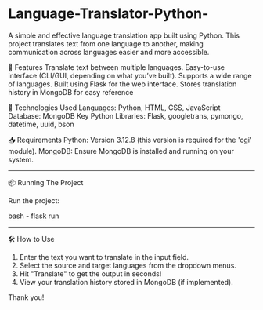 # Language-Translator-Python-
A simple and effective language translation app built using Python. This project translates text from one language to another, making communication across languages easier and more accessible.

🌟 Features
Translate text between multiple languages.
Easy-to-use interface (CLI/GUI, depending on what you’ve built).
Supports a wide range of languages.
Built using Flask for the web interface.
Stores translation history in MongoDB for easy reference

🚀 Technologies Used
Languages: Python, HTML, CSS, JavaScript
Database: MongoDB
Key Python Libraries: Flask, googletrans, pymongo, datetime, uuid, bson

📥 Requirements
Python: Version 3.12.8 (this version is required for the 'cgi' module).
MongoDB: Ensure MongoDB is installed and running on your system.

-----------------------------------------------------------------------------
📦 Running The Project

Run the project:

bash -
flask run  

-----------------------------------------------------------------------------

🛠 How to Use
1. Enter the text you want to translate in the input field.
2. Select the source and target languages from the dropdown menus.
3. Hit "Translate" to get the output in seconds!
4. View your translation history stored in MongoDB (if implemented).

Thank you!
